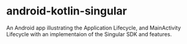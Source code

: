 # android-kotlin-singular
An Android app illustrating the Application Lifecycle, and MainActivity Lifecycle with an implementaion of the Singular SDK and features.

